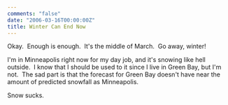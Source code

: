 ```yaml
---
comments: "false"
date: "2006-03-16T00:00:00Z"
title: Winter Can End Now
---
```

<p>Okay.  Enough is enough.  It's the middle of March.  Go away, winter!</p>
<p>I'm in Minneapolis right now for my day job, and it's snowing like hell outside.  I know that I should be used to it since I live in Green Bay, but I'm not.  The sad part is that the forecast for Green Bay doesn't have near the amount of predicted snowfall as Minneapolis.</p>
<p>Snow sucks.</p>
<p> </p>
